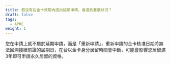 ```yaml
---
title: 若沒有在金卡效期內提出延期申請，會遇到甚麼狀況？
draft: false
tags:
  - APRC
weight: 1
---
```

您在申請上就不屬於延期申請，而是「重新申請」，重新申請的金卡核准日期將無法回溯接續前證的屆期日，在台以金卡身分居留時間會中斷，可能會影響您居留滿3年即可申請永久居留的資格。